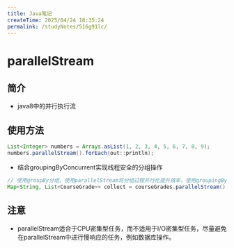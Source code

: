 ```yaml
---
title: Java笔记
createTime: 2025/04/24 18:35:24
permalink: /studyNotes/516g91lc/
---
```

# parallelStream

## 简介

- java8中的并行执行流

## 使用方法

```java
List<Integer> numbers = Arrays.asList(1, 2, 3, 4, 5, 6, 7, 8, 9);
numbers.parallelStream().forEach(out::println);  
```

- 结合groupingByConcurrent实现线程安全的分组操作

```java
// 使用groupBy分组，使用parallelStream将分组过程并行化提升效率，使用groupingByConcurrent同步HashMap避免出现线程安全的问题
Map<String, List<CourseGrade>> collect = courseGrades.parallelStream().collect(Collectors.groupingByConcurrent(CourseGrade::getYear));
```

## 注意

- parallelStream适合于CPU密集型任务，而不适用于I/O密集型任务，尽量避免在parallelStream中进行慢响应的任务，例如数据库操作。